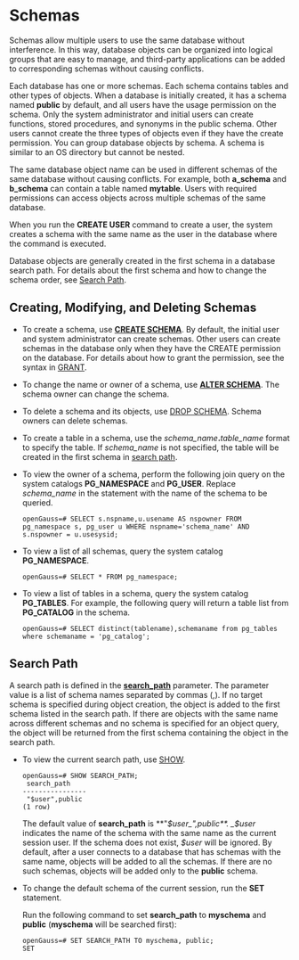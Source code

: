 # Schemas<a name="EN-US_TOPIC_0289900181"></a>

Schemas allow multiple users to use the same database without interference. In this way, database objects can be organized into logical groups that are easy to manage, and third-party applications can be added to corresponding schemas without causing conflicts.

Each database has one or more schemas. Each schema contains tables and other types of objects. When a database is initially created, it has a schema named  **public**  by default, and all users have the usage permission on the schema. Only the system administrator and initial users can create functions, stored procedures, and synonyms in the public schema. Other users cannot create the three types of objects even if they have the create permission. You can group database objects by schema. A schema is similar to an OS directory but cannot be nested.

The same database object name can be used in different schemas of the same database without causing conflicts. For example, both  **a\_schema**  and  **b\_schema**  can contain a table named  **mytable**. Users with required permissions can access objects across multiple schemas of the same database.

When you run the  **CREATE USER**  command to create a user, the system creates a schema with the same name as the user in the database where the command is executed.

Database objects are generally created in the first schema in a database search path. For details about the first schema and how to change the schema order, see  [Search Path](#en-us_topic_0283137084_en-us_topic_0237121104_en-us_topic_0156599225_section03655314403).

## Creating, Modifying, and Deleting Schemas<a name="en-us_topic_0283137084_en-us_topic_0237121104_en-us_topic_0156599225_section0594124724510"></a>

-   To create a schema, use  **[CREATE SCHEMA](en-us_topic_0289901000.md)**. By default, the initial user and system administrator can create schemas. Other users can create schemas in the database only when they have the CREATE permission on the database. For details about how to grant the permission, see the syntax in  [GRANT](en-us_topic_0289900312.md).
-   To change the name or owner of a schema, use  **[ALTER SCHEMA](en-us_topic_0289900025.md)**. The schema owner can change the schema.
-   To delete a schema and its objects, use  [DROP SCHEMA](en-us_topic_0289900224.md). Schema owners can delete schemas.
-   To create a table in a schema, use the  _schema\_name_**.**_table\_name_  format to specify the table. If  _schema\_name_  is not specified, the table will be created in the first schema in  [search path](#en-us_topic_0283137084_en-us_topic_0237121104_en-us_topic_0156599225_section03655314403).
-   To view the owner of a schema, perform the following join query on the system catalogs  **PG\_NAMESPACE**  and  **PG\_USER**. Replace  _schema\_name_  in the statement with the name of the schema to be queried.

    ```
    openGauss=# SELECT s.nspname,u.usename AS nspowner FROM pg_namespace s, pg_user u WHERE nspname='schema_name' AND s.nspowner = u.usesysid;
    ```

-   To view a list of all schemas, query the system catalog  **PG\_NAMESPACE**.

    ```
    openGauss=# SELECT * FROM pg_namespace;
    ```

-   To view a list of tables in a schema, query the system catalog  **PG\_TABLES**. For example, the following query will return a table list from  **PG\_CATALOG**  in the schema.

    ```
    openGauss=# SELECT distinct(tablename),schemaname from pg_tables where schemaname = 'pg_catalog';
    ```


## Search Path<a name="en-us_topic_0283137084_en-us_topic_0237121104_en-us_topic_0156599225_section03655314403"></a>

A search path is defined in the  **[search\_path](en-us_topic_0283136752.md#en-us_topic_0237124732_en-us_topic_0059779117_s304b0a206e2e4ca782210ffb66cbc4b0)**  parameter. The parameter value is a list of schema names separated by commas \(,\). If no target schema is specified during object creation, the object is added to the first schema listed in the search path. If there are objects with the same name across different schemas and no schema is specified for an object query, the object will be returned from the first schema containing the object in the search path.

-   To view the current search path, use  [SHOW](en-us_topic_0289900662.md).

    ```
    openGauss=# SHOW SEARCH_PATH;
     search_path
    ----------------
     "$user",public
    (1 row)
    ```

    The default value of  **search\_path**  is  **"_$user_",public**.  _$user_  indicates the name of the schema with the same name as the current session user. If the schema does not exist,  _$user_  will be ignored. By default, after a user connects to a database that has schemas with the same name, objects will be added to all the schemas. If there are no such schemas, objects will be added only to the  **public**  schema.

-   To change the default schema of the current session, run the  **SET**  statement.

    Run the following command to set  **search\_path**  to  **myschema**  and  **public**  \(**myschema**  will be searched first\):

    ```
    openGauss=# SET SEARCH_PATH TO myschema, public;
    SET
    ```


